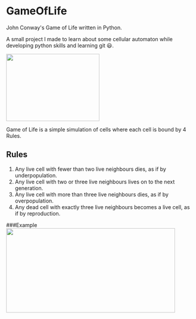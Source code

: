 # GameOfLife
John Conway's Game of Life written in Python.

A small project I made to learn about some cellular automaton while developing python skills and learning git 😃.

<img src="https://upload.wikimedia.org/wikipedia/commons/e/e5/Gospers_glider_gun.gif" width="250" height="180"/>

Game of Life is a simple simulation of cells where each cell is bound by 4 Rules.

## Rules
1. Any live cell with fewer than two live neighbours dies, as if by underpopulation.
2. Any live cell with two or three live neighbours lives on to the next generation.
3. Any live cell with more than three live neighbours dies, as if by overpopulation.
4. Any dead cell with exactly three live neighbours becomes a live cell, as if by reproduction.

###Example
<img src="https://drive.google.com/file/d/1ynVHIxNWWy6Zs1bxLEtt0cCMrv34M_pM/view?usp=sharing" width="453" height="226"/>
